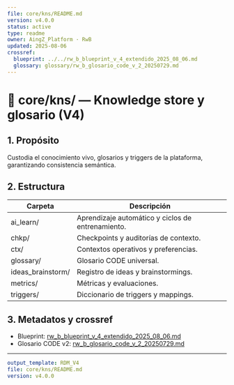 ```yaml
---
file: core/kns/README.md
version: v4.0.0
status: active
type: readme
owner: AingZ_Platform · RwB
updated: 2025-08-06
crossref:
  blueprint: ../../rw_b_blueprint_v_4_extendido_2025_08_06.md
  glossary: glossary/rw_b_glosario_code_v_2_20250729.md
---
```


# 🧠 core/kns/ — Knowledge store y glosario (V4)

## 1. Propósito
Custodia el conocimiento vivo, glosarios y triggers de la plataforma, garantizando consistencia semántica.

## 2. Estructura
| Carpeta | Descripción |
| --- | --- |
| ai_learn/ | Aprendizaje automático y ciclos de entrenamiento. |
| chkp/ | Checkpoints y auditorías de contexto. |
| ctx/ | Contextos operativos y preferencias. |
| glossary/ | Glosario CODE universal. |
| ideas_brainstorm/ | Registro de ideas y brainstormings. |
| metrics/ | Métricas y evaluaciones. |
| triggers/ | Diccionario de triggers y mappings. |

## 3. Metadatos y crossref
- Blueprint: [rw_b_blueprint_v_4_extendido_2025_08_06.md](../../rw_b_blueprint_v_4_extendido_2025_08_06.md)
- Glosario CODE v2: [rw_b_glosario_code_v_2_20250729.md](glossary/rw_b_glosario_code_v_2_20250729.md)

---

```yaml
output_template: RDM_V4
file: core/kns/README.md
version: v4.0.0
```

